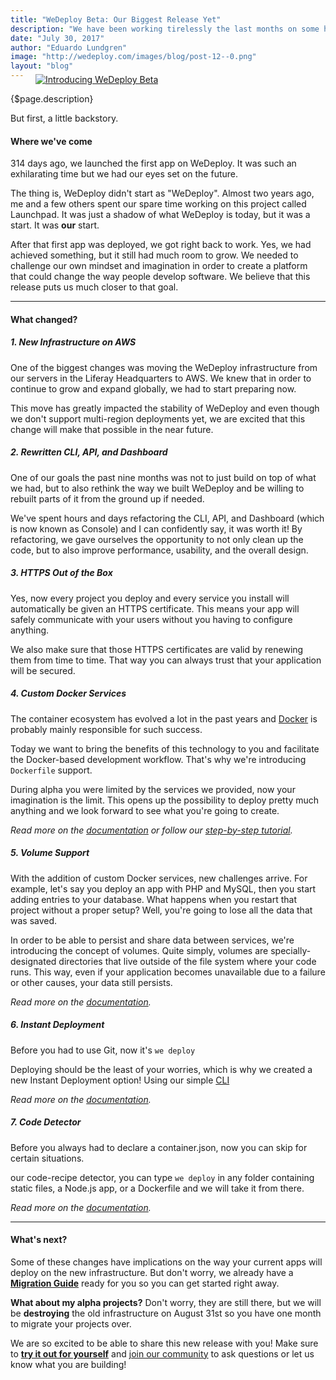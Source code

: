 ```yaml
---
title: "WeDeploy Beta: Our Biggest Release Yet"
description: "We have been working tirelessly the last months on some huge changes to WeDeploy, and today is the day we can finally tell you all about them."
date: "July 30, 2017"
author: "Eduardo Lundgren"
image: "http://wedeploy.com/images/blog/post-12--0.png"
layout: "blog"
---
```


<article>

<a href="https://console.wedeploy.com" target="_blank">
	<figure style="margin-top: -1.5rem">
		<img src="../images/blog/post-12--0.png" alt="Introducing WeDeploy Beta">
	</figure>
</a>

{$page.description}

But first, a little backstory.

#### Where we've come

314 days ago, we launched the first app on WeDeploy. It was such an exhilarating time but we had our eyes set on the future.

The thing is, WeDeploy didn't start as "WeDeploy". Almost two years ago, me and a few others spent our spare time working on this project called Launchpad. It was just a shadow of what WeDeploy is today, but it was a start. It was **our** start.

After that first app was deployed, we got right back to work. Yes, we had achieved something, but it still had much room to grow. We needed to challenge our own mindset and imagination in order to create a platform that could change the way people develop software. We believe that this release puts us much closer to that goal.

---

#### What changed?

##### 1. New Infrastructure on AWS

One of the biggest changes was moving the WeDeploy infrastructure from our servers in the Liferay Headquarters to AWS. We knew that in order to continue to grow and expand globally, we had to start preparing now.

This move has greatly impacted the stability of WeDeploy and even though we don't support multi-region deployments yet, we are excited that this change will make that possible in the near future.

##### 2. Rewritten CLI, API, and Dashboard

One of our goals the past nine months was not to just build on top of what we had, but to also rethink the way we built WeDeploy and be willing to rebuilt parts of it from the ground up if needed.

We've spent hours and days refactoring the CLI, API, and Dashboard (which is now known as Console) and I can confidently say, it was worth it! By refactoring, we gave ourselves the opportunity to not only clean up the code, but to also improve performance, usability, and the overall design.

##### 3. HTTPS Out of the Box

Yes, now every project you deploy and every service you install will automatically be given an HTTPS certificate. This means your app will safely communicate with your users without you having to configure anything.

We also make sure that those HTTPS certificates are valid by renewing them from time to time. That way you can always trust that your application will be secured.

##### 4. Custom Docker Services

The container ecosystem has evolved a lot in the past years and [Docker](https://www.docker.com/) is probably mainly responsible for such success.

Today we want to bring the benefits of this technology to you and facilitate the Docker-based development workflow. That's why we're introducing `Dockerfile` support.

During alpha you were limited by the services we provided, now your imagination is the limit. This opens up the possibility to deploy pretty much anything and we look forward to see what you're going to create.

*Read more on the [documentation](/docs/deploy/deploying-docker.html) or follow our [step-by-step tutorial](/tutorials/docker/get-started.html).*

##### 5. Volume Support

With the addition of custom Docker services, new challenges arrive. For example, let's say you deploy an app with PHP and MySQL, then you start adding entries to your database. What happens when you restart that project without a proper setup? Well, you're going to lose all the data that was saved.

In order to be able to persist and share data between services, we're introducing the concept of volumes. Quite simply, volumes are specially-designated directories that live outside of the file system where your code runs. This way, even if your application becomes unavailable due to a failure or other causes, your data still persists.

*Read more on the [documentation](#).*

##### 6. Instant Deployment

Before you had to use Git, now it's `we deploy`

Deploying should be the least of your worries, which is why we created a new Instant Deployment option! Using our simple [CLI](/docs/intro/using-the-command-line.html)

*Read more on the [documentation](/docs/deploy/instant-deployment.html).*

##### 7. Code Detector

Before you always had to declare a container.json, now you can skip for certain situations.

our code-recipe detector, you can type `we deploy` in any folder containing static files, a Node.js app, or a Dockerfile and we will take it from there.

*Read more on the [documentation](/docs/deploy/instant-deployment.html).*

---

#### What's next?

Some of these changes have implications on the way your current apps will deploy on the new infrastructure. But don't worry, we already have a **[Migration Guide](/blog/how-to-migrate-your-project-to-beta.html)** ready for you so you can get started right away.

**What about my alpha projects?** Don't worry, they are still there, but we will be **destroying** the old infrastructure on August 31st so you have one month to migrate your projects over.

We are so excited to be able to share this new release with you! Make sure to **[try it out for yourself](https://console.wedeploy.com)** and [join our community](https://chat.wedeploy.com) to ask questions or let us know what you are building!

</article>
